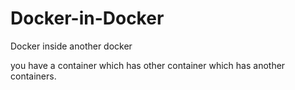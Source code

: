 # Docker-in-Docker

Docker inside another docker

you have a container which has other container which has another containers.

